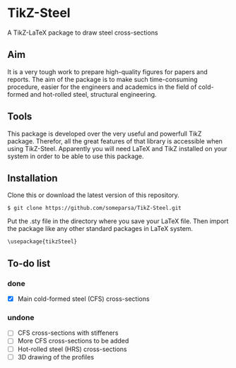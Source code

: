 # TikZ-Steel
A TikZ-LaTeX package to draw steel cross-sections

## Aim
It is a very tough work to prepare high-quality figures for papers and reports. The aim of the package is to make such time-consuming procedure, easier for the engineers and academics in the field of cold-formed and hot-rolled steel, structural engineering.

## Tools
This package is developed over the very useful and powerfull TikZ package. Therefor, all the great features of that library is accessible when using TikZ-Steel. Apparently you will need LaTeX and TikZ installed on your system in order to be able to use this package.

## Installation
Clone this or download the latest version of this repository.

`$ git clone https://github.com/someparsa/TikZ-Steel.git`

Put the .sty file in the directory where you save your LaTeX file. Then import the package like any other standard packages in LaTeX system.

`\usepackage{tikzSteel}`

## To-do list

### done
- [x] Main cold-formed steel (CFS) cross-sections

### undone
- [ ] CFS cross-sections with stiffeners
- [ ] More CFS cross-sections to be added
- [ ] Hot-rolled steel (HRS) cross-sections
- [ ] 3D drawing of the profiles
